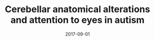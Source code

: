 ---
title: "Cerebellar anatomical alterations and attention to eyes in autism"
collection: publications
permalink: /publication/2017-09-01-Cerebellar-anatomical-alterations-and-attention-to-eyes-in-autism
date: 2017-09-01
venue: 'Scientific reports'
paperurl: 'http://dx.doi.org/10.1038/s41598-017-11883-w'
citation: 'Laidi, Charles, Boisgontier, Jennifer, Chakravarty, M Mallar, Hotier, Sevan, d&apos;Albis, Marc-Antoine, Mangin, Jean-François, <b>Devenyi, Gabriel A</b>, Delorme, Richard, Bolognani, Federico, Czech, Christian, Bouquet, Céline, Toledano, Elie, Bouvard, Manuel, Gras, Doriane, Petit, Julie, Mishchenko, Marina, Gaman, Alexandru, Scheid, Isabelle, Leboyer, Marion, Zalla, Tiziana, Houenou, Josselin, &quot;<i>Cerebellar anatomical alterations and attention to eyes in autism</i>.&quot; Scientific reports, 2017.'
---